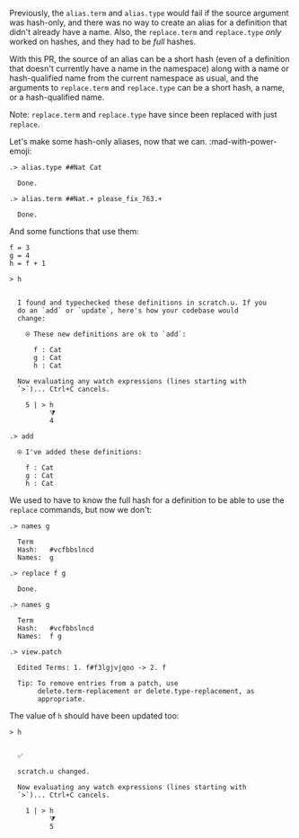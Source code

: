 Previously, the `alias.term` and `alias.type` would fail if the source argument was hash-only, and there was no way to create an alias for a definition that didn't already have a name.  Also, the `replace.term` and `replace.type` _only_ worked on hashes, and they had to be _full_ hashes.

With this PR, the source of an alias can be a short hash (even of a definition that doesn't currently have a name in the namespace) along with a name or hash-qualified name from the current namespace as usual, and the arguments to `replace.term` and `replace.type` can be a short hash, a name, or a hash-qualified name.

Note: `replace.term` and `replace.type` have since been replaced with just `replace`.

Let's make some hash-only aliases, now that we can. :mad-with-power-emoji:

```ucm
.> alias.type ##Nat Cat

  Done.

.> alias.term ##Nat.+ please_fix_763.+

  Done.

```
And some functions that use them:
```unison
f = 3
g = 4
h = f + 1

> h
```

```ucm

  I found and typechecked these definitions in scratch.u. If you
  do an `add` or `update`, here's how your codebase would
  change:
  
    ⍟ These new definitions are ok to `add`:
    
      f : Cat
      g : Cat
      h : Cat
  
  Now evaluating any watch expressions (lines starting with
  `>`)... Ctrl+C cancels.

    5 | > h
          ⧩
          4

```
```ucm
.> add

  ⍟ I've added these definitions:
  
    f : Cat
    g : Cat
    h : Cat

```
We used to have to know the full hash for a definition to be able to use the `replace` commands, but now we don't:
```ucm
.> names g

  Term
  Hash:   #vcfbbslncd
  Names:  g

.> replace f g

  Done.

.> names g

  Term
  Hash:   #vcfbbslncd
  Names:  f g

.> view.patch

  Edited Terms: 1. f#f3lgjvjqoo -> 2. f
  
  Tip: To remove entries from a patch, use
       delete.term-replacement or delete.type-replacement, as
       appropriate.

```
The value of `h` should have been updated too:
```unison
> h
```

```ucm

  ✅
  
  scratch.u changed.
  
  Now evaluating any watch expressions (lines starting with
  `>`)... Ctrl+C cancels.

    1 | > h
          ⧩
          5

```
